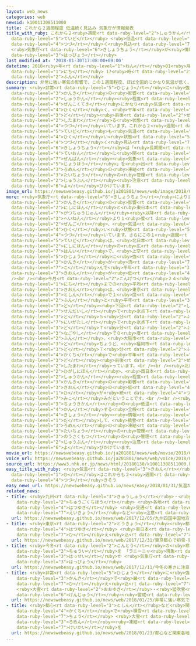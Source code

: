 ```yaml
---
layout: web_news
categories: web
newsid: k10011308511000
title: これから２週間程度 低温続く見込み 気象庁が情報発表
title_with_ruby: これから２<ruby>週間<rt data-ruby-level="2">しゅうかん</rt></ruby><ruby>程度<rt
  data-ruby-level="5">ていど</rt></ruby> <ruby>低温<rt data-ruby-level="4">ていおん</rt></ruby><ruby>続<rt
  data-ruby-level="4">つづ</rt></ruby>く<ruby>見込<rt data-ruby-level="7">みこ</rt></ruby>み
  <ruby>気象庁<rt data-ruby-level="6">きしょうちょう</rt></ruby>が<ruby>情報<rt data-ruby-level="5">じょうほう</rt></ruby><ruby>発表<rt
  data-ruby-level="3">はっぴょう</rt></ruby>
last_modified_at: '2018-01-30T17:08:00+09:00'
datetime: 2018<ruby>年<rt data-ruby-level="1">ねん</rt></ruby>01<ruby>月<rt data-ruby-level="1">がつ</rt></ruby>30<ruby>日<rt
  data-ruby-level="1">にち</rt></ruby> 17<ruby>時<rt data-ruby-level="2">じ</rt></ruby>08<ruby>分<rt
  data-ruby-level="2">ふん</rt></ruby>
description: 非常に強い寒気の影響で、この１週間程度、ほぼ全国的にかなり気温が低く、平年を３度前後下回る状態が続いています。これから２週間程度も気温の低い状態が続く見込みで、気象庁は「長期間の低温に関する全般気象情報」を出して、路面の凍結や体調の管理などに十分注意するよう呼びかけています。
summary: <ruby>非常<rt data-ruby-level="5">ひじょう</rt></ruby>に<ruby>強<rt data-ruby-level="2">つよ</rt></ruby>い<ruby>寒気<rt
  data-ruby-level="3">かんき</rt></ruby>の<ruby>影響<rt data-ruby-level="7">えいきょう</rt></ruby>で、この１<ruby>週間<rt
  data-ruby-level="2">しゅうかん</rt></ruby><ruby>程度<rt data-ruby-level="5">ていど</rt></ruby>、ほぼ<ruby>全国的<rt
  data-ruby-level="4">ぜんこくてき</rt></ruby>にかなり<ruby>気温<rt data-ruby-level="3">きおん</rt></ruby>が<ruby>低<rt
  data-ruby-level="4">ひく</rt></ruby>く、<ruby>平年<rt data-ruby-level="3">へいねん</rt></ruby>を３<ruby>度<rt
  data-ruby-level="3">ど</rt></ruby><ruby>前後<rt data-ruby-level="2">ぜんご</rt></ruby><ruby>下回<rt
  data-ruby-level="2">したまわ</rt></ruby>る<ruby>状態<rt data-ruby-level="5">じょうたい</rt></ruby>が<ruby>続<rt
  data-ruby-level="4">つづ</rt></ruby>いています。これから２<ruby>週間<rt data-ruby-level="2">しゅうかん</rt></ruby><ruby>程度<rt
  data-ruby-level="5">ていど</rt></ruby>も<ruby>気温<rt data-ruby-level="3">きおん</rt></ruby>の<ruby>低<rt
  data-ruby-level="4">ひく</rt></ruby>い<ruby>状態<rt data-ruby-level="5">じょうたい</rt></ruby>が<ruby>続<rt
  data-ruby-level="4">つづ</rt></ruby>く<ruby>見込<rt data-ruby-level="7">みこ</rt></ruby>みで、<ruby>気象庁<rt
  data-ruby-level="6">きしょうちょう</rt></ruby>は「<ruby>長期間<rt data-ruby-level="3">ちょうきかん</rt></ruby>の<ruby>低温<rt
  data-ruby-level="4">ていおん</rt></ruby>に<ruby>関<rt data-ruby-level="4">かん</rt></ruby>する<ruby>全般<rt
  data-ruby-level="7">ぜんぱん</rt></ruby><ruby>気象<rt data-ruby-level="4">きしょう</rt></ruby><ruby>情報<rt
  data-ruby-level="5">じょうほう</rt></ruby>」を<ruby>出<rt data-ruby-level="1">だ</rt></ruby>して、<ruby>路面<rt
  data-ruby-level="3">ろめん</rt></ruby>の<ruby>凍結<rt data-ruby-level="7">とうけつ</rt></ruby>や<ruby>体調<rt
  data-ruby-level="3">たいちょう</rt></ruby>の<ruby>管理<rt data-ruby-level="4">かんり</rt></ruby>などに<ruby>十分<rt
  data-ruby-level="2">じゅうぶん</rt></ruby><ruby>注意<rt data-ruby-level="3">ちゅうい</rt></ruby>するよう<ruby>呼<rt
  data-ruby-level="6">よ</rt></ruby>びかけています。
image_url: https://newswebeasy.github.io/ja201801/news/web/image/2018/01/30/K10011308511_1801301808_1801301810_01_03.jpg
more: <ruby>気象庁<rt data-ruby-level="6">きしょうちょう</rt></ruby>によりますと、<ruby>上空<rt data-ruby-level="1">じょうくう</rt></ruby>の<ruby>寒気<rt
  data-ruby-level="3">かんき</rt></ruby>の<ruby>影響<rt data-ruby-level="7">えいきょう</rt></ruby>で、<ruby>西日本<rt
  data-ruby-level="2">にしにほん</rt></ruby>と<ruby>東日本<rt data-ruby-level="2">ひがしにほん</rt></ruby>では１１<ruby>月中旬<rt
  data-ruby-level="7">がつちゅうじゅん</rt></ruby><ruby>以降<rt data-ruby-level="6">いこう</rt></ruby>、<ruby>平年<rt
  data-ruby-level="3">へいねん</rt></ruby>より１<ruby>度<rt data-ruby-level="3">ど</rt></ruby><ruby>前後<rt
  data-ruby-level="2">ぜんご</rt></ruby>、<ruby>気温<rt data-ruby-level="3">きおん</rt></ruby>の<ruby>低<rt
  data-ruby-level="4">ひく</rt></ruby>い<ruby>状態<rt data-ruby-level="5">じょうたい</rt></ruby>が<ruby>続<rt
  data-ruby-level="4">つづ</rt></ruby>いています。さらにこの１<ruby>週間<rt data-ruby-level="2">しゅうかん</rt></ruby><ruby>程度<rt
  data-ruby-level="5">ていど</rt></ruby>は、<ruby>北日本<rt data-ruby-level="2">きたにっぽん</rt></ruby>から<ruby>西日本<rt
  data-ruby-level="2">にしにほん</rt></ruby>の<ruby>広<rt data-ruby-level="2">ひろ</rt></ruby>い<ruby>範囲<rt
  data-ruby-level="7">はんい</rt></ruby>で、<ruby>上空<rt data-ruby-level="1">じょうくう</rt></ruby>に<ruby>非常<rt
  data-ruby-level="5">ひじょう</rt></ruby>に<ruby>強<rt data-ruby-level="2">つよ</rt></ruby>い<ruby>寒気<rt
  data-ruby-level="3">かんき</rt></ruby>が<ruby>流<rt data-ruby-level="7">なが</rt></ruby>れ<ruby>込<rt
  data-ruby-level="7">こ</rt></ruby>んで<ruby>平年<rt data-ruby-level="3">へいねん</rt></ruby>よりかなり<ruby>気温<rt
  data-ruby-level="3">きおん</rt></ruby>が<ruby>低<rt data-ruby-level="4">ひく</rt></ruby>くなりました。<br
  /><br /><ruby>今月<rt data-ruby-level="2">こんげつ</rt></ruby>２４<ruby>日<rt data-ruby-level="1">にち</rt></ruby>から２９<ruby>日<rt
  data-ruby-level="1">にち</rt></ruby>までの<ruby>平均<rt data-ruby-level="5">へいきん</rt></ruby><ruby>気温<rt
  data-ruby-level="3">きおん</rt></ruby>は、<ruby>東京<rt data-ruby-level="2">とうきょう</rt></ruby>の<ruby>都心<rt
  data-ruby-level="3">としん</rt></ruby>で１<ruby>度<rt data-ruby-level="3">ど</rt></ruby>８<ruby>分<rt
  data-ruby-level="2">ふん</rt></ruby>と<ruby>平年<rt data-ruby-level="3">へいねん</rt></ruby>を３．１<ruby>度<rt
  data-ruby-level="3">ど</rt></ruby><ruby>下回<rt data-ruby-level="2">したまわ</rt></ruby>ったほか、<ruby>仙台市<rt
  data-ruby-level="7">せんだいし</rt></ruby>で<ruby>氷点下<rt data-ruby-level="3">ひょうてんか</rt></ruby>１<ruby>度<rt
  data-ruby-level="3">ど</rt></ruby>５<ruby>分<rt data-ruby-level="2">ふん</rt></ruby>、<ruby>新潟市<rt
  data-ruby-level="7">にいがたし</rt></ruby>で<ruby>氷点下<rt data-ruby-level="3">ひょうてんか</rt></ruby>０<ruby>度<rt
  data-ruby-level="3">ど</rt></ruby>７<ruby>分<rt data-ruby-level="2">ふん</rt></ruby>、<ruby>名古屋市<rt
  data-ruby-level="3">なごやし</rt></ruby>で０<ruby>度<rt data-ruby-level="3">ど</rt></ruby>３<ruby>分<rt
  data-ruby-level="2">ふん</rt></ruby>、<ruby>大阪市<rt data-ruby-level="8">おおさかし</rt></ruby>で２<ruby>度<rt
  data-ruby-level="3">ど</rt></ruby>ちょうど、<ruby>福岡市<rt data-ruby-level="7">ふくおかし</rt></ruby>で２<ruby>度<rt
  data-ruby-level="3">ど</rt></ruby>７<ruby>分<rt data-ruby-level="2">ふん</rt></ruby>などと、<ruby>各地<rt
  data-ruby-level="4">かくち</rt></ruby>で<ruby>平年<rt data-ruby-level="3">へいねん</rt></ruby>を３<ruby>度<rt
  data-ruby-level="3">ど</rt></ruby><ruby>前後<rt data-ruby-level="2">ぜんご</rt></ruby><ruby>下回<rt
  data-ruby-level="2">したまわ</rt></ruby>っています。<br /><br /><ruby>北日本<rt data-ruby-level="2">きたにっぽん</rt></ruby>と<ruby>東日本<rt
  data-ruby-level="2">ひがしにほん</rt></ruby>、<ruby>西日本<rt data-ruby-level="2">にしにほん</rt></ruby>では、これから２<ruby>週間<rt
  data-ruby-level="2">しゅうかん</rt></ruby><ruby>程度<rt data-ruby-level="5">ていど</rt></ruby>も、<ruby>寒気<rt
  data-ruby-level="3">かんき</rt></ruby>の<ruby>影響<rt data-ruby-level="7">えいきょう</rt></ruby>で<ruby>気温<rt
  data-ruby-level="3">きおん</rt></ruby>の<ruby>低<rt data-ruby-level="4">ひく</rt></ruby>い<ruby>日<rt
  data-ruby-level="1">ひ</rt></ruby>が<ruby>続<rt data-ruby-level="4">つづ</rt></ruby>く<ruby>見込<rt
  data-ruby-level="7">みこ</rt></ruby>みだということです。<br /><br /><ruby>気象庁<rt data-ruby-level="6">きしょうちょう</rt></ruby>は「<ruby>長期間<rt
  data-ruby-level="3">ちょうきかん</rt></ruby>の<ruby>低温<rt data-ruby-level="4">ていおん</rt></ruby>に<ruby>関<rt
  data-ruby-level="4">かん</rt></ruby>する<ruby>全般<rt data-ruby-level="7">ぜんぱん</rt></ruby><ruby>気象<rt
  data-ruby-level="4">きしょう</rt></ruby><ruby>情報<rt data-ruby-level="5">じょうほう</rt></ruby>」を<ruby>出<rt
  data-ruby-level="1">だ</rt></ruby>して、<ruby>積雪<rt data-ruby-level="4">せきせつ</rt></ruby>や<ruby>路面<rt
  data-ruby-level="3">ろめん</rt></ruby>の<ruby>凍結<rt data-ruby-level="7">とうけつ</rt></ruby>、<ruby>体調<rt
  data-ruby-level="3">たいちょう</rt></ruby>の<ruby>管理<rt data-ruby-level="4">かんり</rt></ruby>、それに<ruby>農作物<rt
  data-ruby-level="3">のうさくもつ</rt></ruby>の<ruby>管理<rt data-ruby-level="4">かんり</rt></ruby>に<ruby>十分<rt
  data-ruby-level="2">じゅうぶん</rt></ruby><ruby>注意<rt data-ruby-level="3">ちゅうい</rt></ruby>するよう<ruby>呼<rt
  data-ruby-level="6">よ</rt></ruby>びかけています。
movie_url: https://newswebeasy.github.io/ja201801/news/web/movie/2018/01/30/k10011308511_201801301808_201801301810.mp4
voice_url: https://newswebeasy.github.io/ja201801/news/web/voice/2018/01/30/k10011308511_201801301808_201801301810.mp3
source_url: https://www3.nhk.or.jp/news/html/20180130/k10011308511000.html
easy_title_with_ruby: <ruby>気温<rt data-ruby-level="3">きおん</rt></ruby>が<ruby>低<rt data-ruby-level="4">ひく</rt></ruby>い<ruby>日<rt
  data-ruby-level="1">ひ</rt></ruby>はこれからも２<ruby>週間<rt data-ruby-level="2">しゅうかん</rt></ruby>ぐらい<ruby>続<rt
  data-ruby-level="4">つづ</rt></ruby>きそう
easy_news_url: https://newswebeasy.github.io/news/easy/2018/01/31/気温が低い日はこれからも2週間ぐらい続きそう
related_news:
- title: <ruby>九州<rt data-ruby-level="3">きゅうしゅう</rt></ruby>・<ruby>四国<rt data-ruby-level="2">しこく</rt></ruby>・<ruby>中国地方<rt
    data-ruby-level="2">ちゅうごくちほう</rt></ruby> <ruby>各地<rt data-ruby-level="4">かくち</rt></ruby>で<ruby>初雪<rt
    data-ruby-level="4">はつゆき</rt></ruby> <ruby>交通<rt data-ruby-level="2">こうつう</rt></ruby><ruby>影響<rt
    data-ruby-level="7">えいきょう</rt></ruby>など<ruby>注意<rt data-ruby-level="3">ちゅうい</rt></ruby>
  url: https://newswebeasy.github.io/news/web/2017/12/05/九州四国中国地方-各地で初雪-交通影響など注意
- title: <ruby>東京<rt data-ruby-level="2">とうきょう</rt></ruby><ruby>都心<rt data-ruby-level="3">としん</rt></ruby>で<ruby>初雪<rt
    data-ruby-level="4">はつゆき</rt></ruby> <ruby>東日本<rt data-ruby-level="2">ひがしにほん</rt></ruby>で<ruby>冷<rt
    data-ruby-level="7">ひ</rt></ruby>え<ruby>込<rt data-ruby-level="7">こ</rt></ruby>み
  url: https://newswebeasy.github.io/news/web/2017/12/31/東京都心で初雪-東日本で冷え込み
- title: <ruby>今冬<rt data-ruby-level="2">こんとう</rt></ruby>の<ruby>寒<rt data-ruby-level="3">さむ</rt></ruby>さに<ruby>注意<rt
    data-ruby-level="3">ちゅうい</rt></ruby>を 「ラニーニャ<ruby>現象<rt data-ruby-level="5">げんしょう</rt></ruby>」<ruby>発生<rt
    data-ruby-level="3">はっせい</rt></ruby>か <ruby>気象庁<rt data-ruby-level="6">きしょうちょう</rt></ruby><ruby>発表<rt
    data-ruby-level="3">はっぴょう</rt></ruby>
  url: https://newswebeasy.github.io/news/web/2017/12/11/今冬の寒さに注意を-ラニーニャ現象発生か-気象庁発表
- title: <ruby>非常<rt data-ruby-level="5">ひじょう</rt></ruby>に<ruby>強<rt data-ruby-level="2">つよ</rt></ruby>い<ruby>寒気<rt
    data-ruby-level="3">かんき</rt></ruby>で<ruby>厳<rt data-ruby-level="6">きび</rt></ruby>しい<ruby>冷<rt
    data-ruby-level="7">ひ</rt></ruby>え<ruby>込<rt data-ruby-level="7">こ</rt></ruby>み
    <ruby>大雪<rt data-ruby-level="2">おおゆき</rt></ruby>・<ruby>猛吹雪<rt data-ruby-level="8">もうふぶき</rt></ruby>に<ruby>厳重<rt
    data-ruby-level="6">げんじゅう</rt></ruby><ruby>警戒<rt data-ruby-level="7">けいかい</rt></ruby>を
  url: https://newswebeasy.github.io/news/web/2018/01/25/非常に強い寒気で厳しい冷え込み-大雪猛吹雪に厳重警戒を
- title: <ruby>都心<rt data-ruby-level="3">としん</rt></ruby>など<ruby>関東<rt data-ruby-level="4">かんとう</rt></ruby><ruby>各地<rt
    data-ruby-level="4">かくち</rt></ruby>で<ruby>積雪<rt data-ruby-level="4">せきせつ</rt></ruby>２０センチ<ruby>超<rt
    data-ruby-level="7">ちょう</rt></ruby> <ruby>大雪<rt data-ruby-level="2">おおゆき</rt></ruby>や<ruby>路面<rt
    data-ruby-level="3">ろめん</rt></ruby><ruby>凍結<rt data-ruby-level="7">とうけつ</rt></ruby>に<ruby>警戒<rt
    data-ruby-level="7">けいかい</rt></ruby>を
  url: https://newswebeasy.github.io/news/web/2018/01/23/都心など関東各地で積雪20センチ超-大雪や路面凍結に警戒を
...
```

